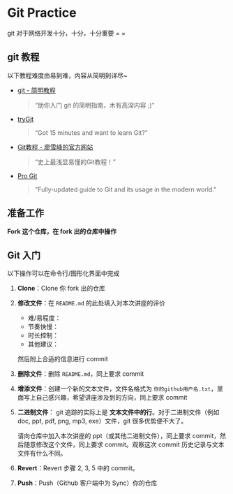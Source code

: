 # Git Practice

git 对于网络开发十分，十分，十分重要 = =

## git 教程

以下教程难度由易到难，内容从简明到详尽~

- [git - 简明教程](http://rogerdudler.github.io/git-guide/index.zh.html)
    > “助你入门 git 的简明指南，木有高深内容 ;)”

- [tryGit](https://try.github.io)
    > “Got 15 minutes and want to learn Git?”

- [Git教程 - 廖雪峰的官方网站](http://www.liaoxuefeng.com/wiki/0013739516305929606dd18361248578c67b8067c8c017b000)
    > “史上最浅显易懂的Git教程！”

- [Pro Git](http://git-scm.com/book/zh/v2)
    > "Fully-updated guide to Git and its usage in the modern world."

## 准备工作

**Fork 这个仓库，在 fork 出的仓库中操作**

## Git 入门

以下操作可以在命令行/图形化界面中完成

1. **Clone**：Clone 你 fork 出的仓库
2. **修改文件**：在 `README.md` 的此处填入对本次讲座的评价

    - 难/易程度：
    - 节奏快慢：
    - 时长控制：
    - 其他建议：

   然后附上合适的信息进行 commit
3. **删除文件**：删除 `README.md`，同上要求 commit
4. **增添文件**：创建一个新的文本文件，文件名格式为 `你的github用户名.txt`，里面写上自己感兴趣，希望讲座涉及到的方向，同上要求 commit
5. **二进制文件**：
    git 追踪的实际上是 **文本文件中的行**。对于二进制文件（例如 doc, ppt, pdf, png, mp3, exe）文件，git 很多优势便不大了。

    请向仓库中加入本次讲座的 ppt（或其他二进制文件），同上要求 commit，然后随意修改这个文件，同上要求 commit。观察这次 commit 历史记录与文本文件有什么不同。
6. **Revert**：Revert 步骤 2, 3, 5 中的 commit。
7. **Push**：Push（Github 客户端中为 Sync）你的仓库
